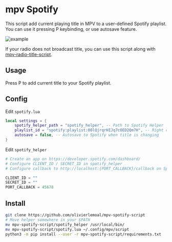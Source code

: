 # mpv Spotify


This script add current playing title in MPV to a user-defined Spotify playlist.
You can use it pressing P keybinding, or use autosave feature.

![example](/readme.png)

If your radio does not broadcast title, you can use this script along with [mpv-radio-title-script](https://github.com/olivierlemoal/mpv-radio-title-script/).

## Usage

Press P to add current title to your Spotify playlist.

## Config

Edit `spotify.lua`

```lua
local settings = {
    spotify_helper_path = "spotify_helper", -- Path to Spotify Helper
    playlist_id = "spotify:playlist:0OlQjrqrHIJq7cOED2Qm7H", -- Right click on playlist > Share > Copy Spotify URI
    autosave = false, -- Autosave to Spotify when title is changing
}
```

Edit `spotify_helper`

```python
# Create an app on https://developer.spotify.com/dashboard/
# Configure CLIENT_ID / SECRET_ID in spotify_helper
# Configure callback to http://localhost:{PORT_CALLBACK}/callback on Spotify dashboard

CLIENT_ID = ""
SECRET_ID = ""
PORT_CALLBACK = 45678
```

## Install

```bash
git clone https://github.com/olivierlemoal/mpv-spotify-script
# Move helper somewhere in your $PATH
mv mpv-spotify-script/spotify_helper /usr/local/bin/
mv mpv-spotify-script/spotify.lua ~/.config/mpv/script
python3 -m pip install --user -r mpv-spotify-script/requirements.txt
```



